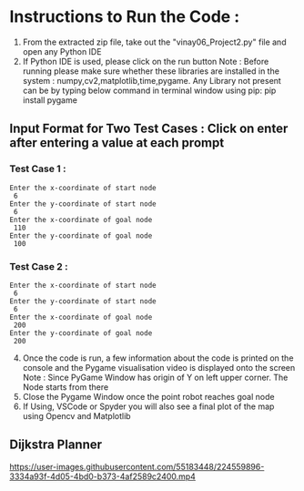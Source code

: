 # Instructions to Run the Code : 

1. From the extracted zip file, take out the "vinay06_Project2.py" file and open any Python IDE
3. If Python IDE is used, please click on the run button
Note : Before running please make sure whether these libraries are installed in the system : numpy,cv2,matplotlib,time,pygame.
Any Library not present can be by typing below command in terminal window using pip:
       pip install pygame
       
## Input Format for Two Test Cases : Click on enter after entering a value at each prompt

### Test Case 1 : 
	Enter the x-coordinate of start node
	 6
	Enter the y-coordinate of start node
	 6
	Enter the x-coordinate of goal node
	 110
	Enter the y-coordinate of goal node
	 100
### Test Case 2 : 
	Enter the x-coordinate of start node
	 6
	Enter the y-coordinate of start node
	 6
	Enter the x-coordinate of goal node
	 200
	Enter the y-coordinate of goal node
	 200




4. Once the code is run, a few information about the code is printed on the console and the Pygame visualisation video is displayed onto the screen
Note : Since PyGame Window has origin of Y on left upper corner. The Node starts from there
5. Close the Pygame Window once the point robot reaches goal node
6. If Using, VSCode or Spyder you will also see a final plot of the map using Opencv and Matplotlib


## Dijkstra Planner

https://user-images.githubusercontent.com/55183448/224559896-3334a93f-4d05-4bd0-b373-4af2589c2400.mp4


